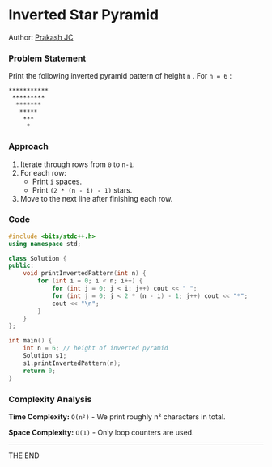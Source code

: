 # Inverted Star Pyramid

Author: [Prakash JC](https://github.com/prakash079513)

### Problem Statement

Print the following inverted pyramid pattern of height `n` . For `n = 6` :

```
***********
 *********
  *******
   *****
    ***
     *
```

### Approach

1. Iterate through rows from `0` to `n-1`.
2. For each row:
   - Print `i` spaces.
   - Print `(2 * (n - i) - 1)` stars.
3. Move to the next line after finishing each row.

### Code

```cpp
#include <bits/stdc++.h>
using namespace std;

class Solution {
public:
    void printInvertedPattern(int n) {
        for (int i = 0; i < n; i++) {
            for (int j = 0; j < i; j++) cout << " ";
            for (int j = 0; j < 2 * (n - i) - 1; j++) cout << "*";
            cout << "\n";
        }
    }
};

int main() {
    int n = 6; // height of inverted pyramid
    Solution s1;
    s1.printInvertedPattern(n);
    return 0;
}
```

### Complexity Analysis

**Time Complexity:** `O(n²)` - We print roughly n² characters in total.

**Space Complexity:** `O(1)` - Only loop counters are used.

---

THE END
